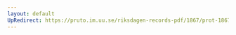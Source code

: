 ```yaml
---
layout: default
UpRedirect: https://pruto.im.uu.se/riksdagen-records-pdf/1867/prot-1867--ak--329/prot-1867--ak--329_048.pdf
---
```


